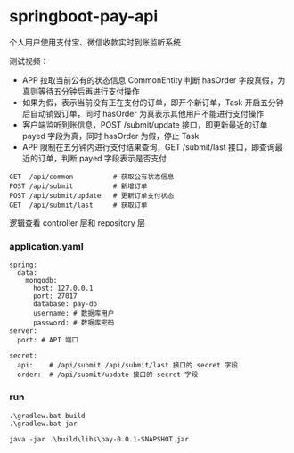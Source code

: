 # springboot-pay-api

个人用户使用支付宝、微信收款实时到账监听系统

测试视频：[](https://www.bilibili.com/video/av49083749/)

- APP 拉取当前公有的状态信息 CommonEntity 判断 hasOrder 字段真假，为真则等待五分钟后再进行支付操作
- 如果为假，表示当前没有正在支付的订单，即开个新订单，Task 开启五分钟后自动销毁订单，同时 hasOrder 为真表示其他用户不能进行支付操作
- 客户端监听到账信息，POST /submit/update 接口，即更新最近的订单 payed 字段为真，同时 hasOrder 为假，停止 Task
- APP 限制在五分钟内进行支付结果查询，GET /submit/last 接口，即查询最近的订单，判断 payed 字段表示是否支付

```
GET  /api/common          # 获取公有状态信息
POST /api/submit          # 新增订单
POST /api/submit/update   # 更新订单支付状态
GET  /api/submit/last     # 获取订单
```

逻辑查看 controller 层和 repository 层

### application.yaml

```
spring:
  data:
    mongodb:
      host: 127.0.0.1
      port: 27017
      database: pay-db
      username: # 数据库用户
      password: # 数据库密码
server:
  port: # API 端口

secret:
  api:    # /api/submit /api/submit/last 接口的 secret 字段
  order:  # /api/submit/update 接口的 secret 字段
```
### run

```
.\gradlew.bat build
.\gradlew.bat jar

java -jar .\build\libs\pay-0.0.1-SNAPSHOT.jar
```
